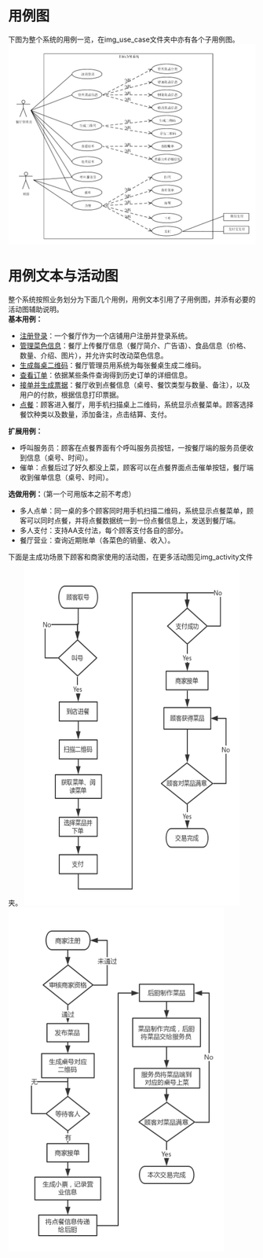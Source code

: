 # 用例图
下图为整个系统的用例一览，在img_use_case文件夹中亦有各个子用例图。
![](img_use_case/total.png)

# 用例文本与活动图
整个系统按照业务划分为下面几个用例，用例文本引用了子用例图，并添有必要的活动图辅助说明。  
**基本用例：**  
 -  [注册登录](register_login.md)：一个餐厅作为一个店铺用户注册并登录系统。
 -  [管理菜色信息](manage_dishes.md)：餐厅上传餐厅信息（餐厅简介、广告语）、食品信息（价格、数量、介绍、图片），并允许实时改动菜色信息。
 -  [生成每桌二维码](generating_two_dimensional_code.md)：餐厅管理员用系统为每张餐桌生成二维码。
 -  [查看订单](check_order.md)：依据某些条件查询得到历史订单的详细信息。
 -  [接单并生成票据](operate_order.md)：餐厅收到点餐信息（桌号、餐饮类型与数量、备注），以及用户的付款，根据信息打印票据。
 -  [点餐](make_order.md)：顾客进入餐厅，用手机扫描桌上二维码，系统显示点餐菜单。顾客选择餐饮种类以及数量，添加备注，点击结算、支付。

**扩展用例：**  
 - 呼叫服务员：顾客在点餐界面有个呼叫服务员按钮，一按餐厅端的服务员便收到信息（桌号、时间）。
 - 催单：点餐后过了好久都没上菜，顾客可以在点餐界面点击催单按钮，餐厅端收到催单信息（桌号、时间）。

**选做用例：**（第一个可用版本之前不考虑）
 - 多人点单：同一桌的多个顾客同时用手机扫描二维码，系统显示点餐菜单，顾客可以同时点餐，并将点餐数据统一到一份点餐信息上，发送到餐厅端。
 - 多人支付：支持AA支付法，每个顾客支付各自的部分。
 - 餐厅营业：查询近期账单（各菜色的销量、收入）。

下面是主成功场景下顾客和商家使用的活动图，在更多活动图见img_activity文件夹。
<img src="img_activity/活动图-顾客.png" width="440" height="700" alt="顾客"/> <img src="img_activity/活动图-商家.png" width="440" height="700" alt="商家"/>